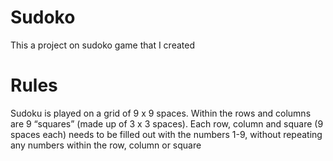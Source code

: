 # Sudoko
 This a project on sudoko game that I created 

# Rules
Sudoku is played on a grid of 9 x 9 spaces. Within the rows and columns are 9 “squares” (made up of 3 x 3 spaces). Each row, column and square (9 spaces each) needs to be filled out with the numbers 1-9, without repeating any numbers within the row, column or square

